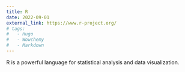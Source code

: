 ```yaml
---
title: R
date: 2022-09-01
external_link: https://www.r-project.org/
# tags:
#   - Hugo
#   - Wowchemy
#   - Markdown
---
```


R is a powerful language for statistical analysis and data visualization.

<!--more-->
